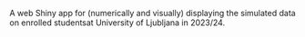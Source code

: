 A web Shiny app for (numerically and visually) displaying the simulated data on enrolled studentsat University of Ljubljana in 2023/24.
